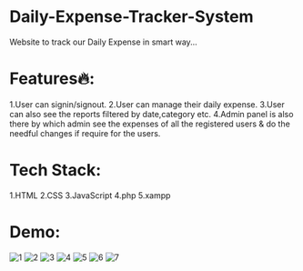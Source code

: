 # Daily-Expense-Tracker-System
Website to track our Daily Expense in smart way...

# Features🔥:
1.User can signin/signout.
2.User can manage their daily expense.
3.User can also see the reports filtered by date,category etc.
4.Admin panel is also there by which admin see the expenses of all the registered users & do the needful changes if require for the users.

# Tech Stack:
1.HTML
2.CSS
3.JavaScript
4.php
5.xampp


# Demo:

![1](https://user-images.githubusercontent.com/66469791/202002568-17a54d3d-80a1-40fe-9cbf-de8535f63f69.jpg)
![2](https://user-images.githubusercontent.com/66469791/202002580-872a13d4-bfed-402f-b701-360504d2f1ae.jpg)
![3](https://user-images.githubusercontent.com/66469791/202002594-3e4dfdae-53a0-4aac-816e-8ce83fe3e654.jpg)
![4](https://user-images.githubusercontent.com/66469791/202002616-6dc6926a-822e-4640-ac4e-c0578ee79e3f.jpg)
![5](https://user-images.githubusercontent.com/66469791/202002630-eeabf975-83fc-409f-a8bd-2f96673d514f.jpg)
![6](https://user-images.githubusercontent.com/66469791/202002638-4e1e3af6-89a7-48b1-89d1-3854e499715b.jpg)
![7](https://user-images.githubusercontent.com/66469791/202002663-3b30f1c5-47e0-4f3c-807d-fb814f551641.jpg)
